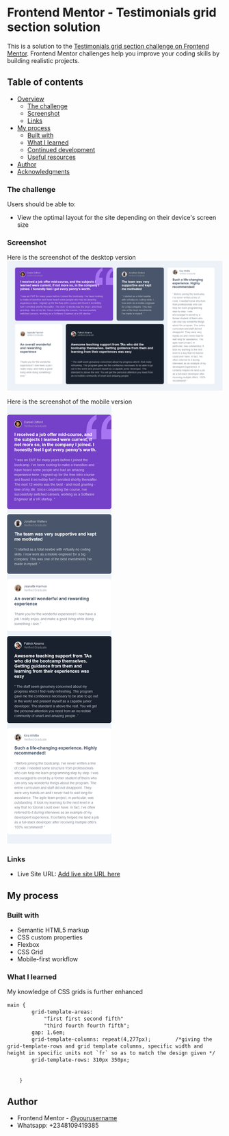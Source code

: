 # Frontend Mentor - Testimonials grid section solution

This is a solution to the [Testimonials grid section challenge on Frontend Mentor](https://www.frontendmentor.io/challenges/testimonials-grid-section-Nnw6J7Un7). Frontend Mentor challenges help you improve your coding skills by building realistic projects. 

## Table of contents

- [Overview](#overview)
  - [The challenge](#the-challenge)
  - [Screenshot](#screenshot)
  - [Links](#links)
- [My process](#my-process)
  - [Built with](#built-with)
  - [What I learned](#what-i-learned)
  - [Continued development](#continued-development)
  - [Useful resources](#useful-resources)
- [Author](#author)
- [Acknowledgments](#acknowledgments)

### The challenge

Users should be able to:

- View the optimal layout for the site depending on their device's screen size

### Screenshot
Here is the screenshot of the desktop version
![](screenshots/desktop.png)

Here is the screenshot of the mobile version
![](screenshots/mobile.png)

### Links

- Live Site URL: [Add live site URL here](https://your-live-site-url.com)

## My process

### Built with

- Semantic HTML5 markup
- CSS custom properties
- Flexbox
- CSS Grid
- Mobile-first workflow


### What I learned
My knowledge of CSS  grids is further enhanced
```
main {
        grid-template-areas: 
            "first first second fifth"
            "third fourth fourth fifth";
        gap: 1.6em;
        grid-template-columns: repeat(4,277px);        /*giving the grid-template-rows and grid template columns, specific width and height in specific units not `fr` so as to match the design given */ 
        grid-template-rows: 310px 350px;

    
    }

```

## Author
- Frontend Mentor - [@yourusername](https://www.frontendmentor.io/profile/yourusername)
- Whatsapp: +2348109419385
